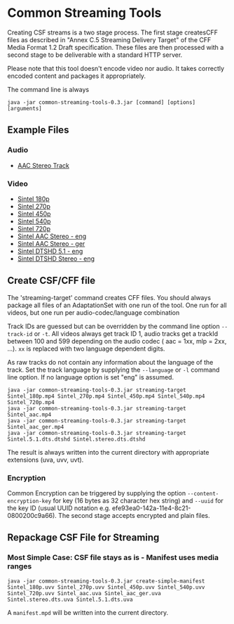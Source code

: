 # Common Streaming Tools

Creating CSF streams is a two stage process. The first stage createsCFF files as described in "Annex C.5 Streaming Delivery 
Target" of the CFF Media Format 1.2 Draft specification. These files are then processed with a second stage to be 
deliverable with a standard HTTP server. 

Please note that this tool doesn't encode video nor audio. It takes correctly encoded content and packages it appropriately.

The command line is always

```
java -jar common-streaming-tools-0.3.jar [command] [options] [arguments]
```


## Example Files

### Audio

* [AAC Stereo Track](https://castlabs-dl.s3.amazonaws.com/public/drmtoday/sample_media_files_for_packager/PR_testfiles/PR_BBB_audio.mp4)

### Video

* [Sintel 180p](https://castlabs-dl.s3.amazonaws.com/public/drmtoday/sample_media_files_for_packager/DASH_testfiles/Sintel_180p.mp4)
* [Sintel 270p](https://castlabs-dl.s3.amazonaws.com/public/drmtoday/sample_media_files_for_packager/DASH_testfiles/Sintel_270p.mp4)
* [Sintel 450p](https://castlabs-dl.s3.amazonaws.com/public/drmtoday/sample_media_files_for_packager/DASH_testfiles/Sintel_450p.mp4)
* [Sintel 540p](https://castlabs-dl.s3.amazonaws.com/public/drmtoday/sample_media_files_for_packager/DASH_testfiles/Sintel_540p.mp4)
* [Sintel 720p](https://castlabs-dl.s3.amazonaws.com/public/drmtoday/sample_media_files_for_packager/DASH_testfiles/Sintel_720p.mp4)
* [Sintel AAC Stereo - eng](https://castlabs-dl.s3.amazonaws.com/public/drmtoday/sample_media_files_for_packager/DASH_testfiles/Sintel_aac.mp4)
* [Sintel AAC Stereo - ger](https://castlabs-dl.s3.amazonaws.com/public/drmtoday/sample_media_files_for_packager/DASH_testfiles/Sintel_aac_ger.mp4)
* [Sintel DTSHD 5.1 - eng](https://castlabs-dl.s3.amazonaws.com/public/drmtoday/sample_media_files_for_packager/DASH_testfiles/Sintel.5.1.dts.dtshd)
* [Sintel DTSHD Stereo - eng](https://castlabs-dl.s3.amazonaws.com/public/drmtoday/sample_media_files_for_packager/DASH_testfiles/Sintel.stereo.dts.dtshd)


## Create CSF/CFF file

The 'streaming-target' command creates CFF files. You should always package all files of an AdaptationSet with one run of
the tool. One run for all videos, but one run per audio-codec/language combination

Track IDs are guessed but can be overridden by the command line option `--track-id` or `-t`. All videos always get 
track ID 1, audio tracks get a trackId between 100 and 599 depending on the audio codec ( aac = 1xx, mlp = 2xx, ...). 
`xx` is replaced with two language dependent digits. 

As raw tracks do not contain any information about the language of the track. Set the track language by supplying the 
`--language` or `-l` command line option. If no language option is set "eng" is assumed. 

```
java -jar common-streaming-tools-0.3.jar streaming-target Sintel_180p.mp4 Sintel_270p.mp4 Sintel_450p.mp4 Sintel_540p.mp4 Sintel_720p.mp4 
java -jar common-streaming-tools-0.3.jar streaming-target Sintel_aac.mp4
java -jar common-streaming-tools-0.3.jar streaming-target Sintel_aac_ger.mp4 
java -jar common-streaming-tools-0.3.jar streaming-target Sintel.5.1.dts.dtshd Sintel.stereo.dts.dtshd
```

The result is always written into the current directory with appropriate extensions (uva, uvv, uvt). 

### Encryption
 
Common Encryption can be triggered by supplying the option `--content-encryption-key` for key (16 bytes as 32
character hex string) and `--uuid` for the key ID (usual UUID notation e.g. efe93ea0-142a-11e4-8c21-0800200c9a66). 
The second stage accepts encrypted and plain files. 


## Repackage CSF File for Streaming


### Most Simple Case: CSF file stays as is - Manifest uses media ranges

```
java -jar common-streaming-tools-0.3.jar create-simple-manifest Sintel_180p.uvv Sintel_270p.uvv Sintel_450p.uvv Sintel_540p.uvv Sintel_720p.uvv Sintel_aac.uva Sintel_aac_ger.uva Sintel.stereo.dts.uva Sintel.5.1.dts.uva
```

A `manifest.mpd` will be written into the current directory. 

